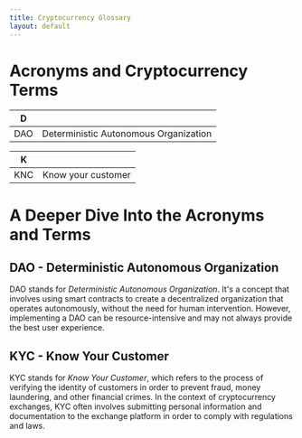 ```yaml
---
title: Cryptocurrency Glossary
layout: default
---
```


# Acronyms and Cryptocurrency Terms

| D   |                                       |
|-----|---------------------------------------|
| DAO | Deterministic Autonomous Organization |

| K   |                    |
|-----|--------------------|
| KNC | Know your customer |

# A Deeper Dive Into the Acronyms and Terms

## DAO - Deterministic Autonomous Organization

DAO stands for *Deterministic Autonomous Organization*. It's a concept that involves using smart contracts to create a decentralized organization that operates autonomously, without the need for human intervention. However, implementing a DAO can be resource-intensive and may not always provide the best user experience. 

## KYC - Know Your Customer

KYC stands for *Know Your Customer*, which refers to the process of verifying the identity of customers in order to prevent fraud, money laundering, and other financial crimes. In the context of cryptocurrency exchanges, KYC often involves submitting personal information and documentation to the exchange platform in order to comply with regulations and laws. 
